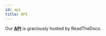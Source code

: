 ```yaml
---
id: api
title: API
---
```


Our **[API](https://moe.readthedocs.io/en/latest/index.html)** is graciously hosted by ReadTheDocs.

